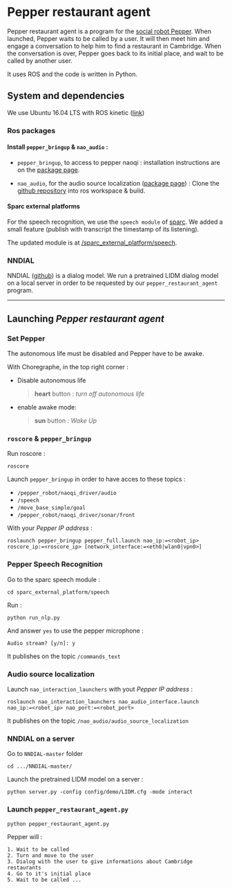 # Pepper restaurant agent

Pepper restaurant agent is a program for the [social robot Pepper](https://www.softbankrobotics.com/emea/en/pepper?q=emea/fr/pepper). When launched, Pepper waits to be called by a user. It will then meet him and engage a conversation to help him to find a restaurant in Cambridge. When the conversation is over, Pepper goes back to its initial place, and wait to be called by another user.

It uses ROS and the code is written in Python.
 
## System and dependencies

We use Ubuntu 16.04 LTS with ROS kinetic ([link](http://wiki.ros.org/ROS/Tutorials))

### Ros packages

#### Install `pepper_bringup` & `nao_audio` : 

- `pepper_bringup`, to access to pepper naoqi : installation instructions are on the [package page](http://wiki.ros.org/pepper_bringup?distro=kinetic).

- `nao_audio`, for the audio source localization ([package page](http://wiki.ros.org/nao_audio)) : Clone the [github repository](https://github.com/ros-naoqi/nao_interaction) into ros workspace & build.

#### Sparc external platforms

For the speech recognition, we use the `speech module` of [sparc](https://sparc.readthedocs.io/en/latest/welcome.html). We added a small feature (publish with transcript the timestamp of its listening).

The updated module is at [/sparc_external_platform/speech](/sparc_external_platform/speech).

### NNDIAL

NNDIAL ([github](https://github.com/shawnwun/NNDIAL)) is a dialog model. We run a pretrained LIDM dialog model on a local server in order to be requested by our `pepper_restaurant_agent` program.

------------------

## Launching *Pepper restaurant agent*

### Set Pepper

The autonomous life must be disabled and Pepper have to be awake.

With Choregraphe, in the top right corner :

- Disable autonomous life
    >  **heart** button : *turn off autonomous life*

- enable awake mode: 
    > **sun** button : *Wake Up*

### `roscore` & `pepper_bringup`

Run roscore :
```
roscore
```

Launch `pepper_bringup` in order to have acces to these topics :
- `/pepper_robot/naoqi_driver/audio` 
- `/speech`
- `/move_base_simple/goal`
- `/pepper_robot/naoqi_driver/sonar/front`

With your *Pepper IP address* :
```
roslaunch pepper_bringup pepper_full.launch nao_ip:=<robot_ip> roscore_ip:=<roscore_ip> [network_interface:=<eth0|wlan0|vpn0>]
```

### Pepper Speech Recognition

Go to the sparc speech module :
```
cd sparc_external_platform/speech
```
Run :
```
python run_nlp.py

```
And answer `yes` to use the pepper microphone :
```
Audio stream? [y/n]: y
```

It publishes on the topic `/commands_text`

### Audio source localization

Launch `nao_interaction_launchers` with yout *Pepper IP address* :
```
roslaunch nao_interaction_launchers nao_audio_interface.launch nao_ip:=<robot_ip> nao_port:=<robot_port>
```

It publishes on the topic `/nao_audio/audio_source_localization`

### NNDIAL on a server

Go to `NNDIAL-master` folder
```
cd .../NNDIAL-master/
```
Launch the pretrained LIDM model on a server :
```
python server.py -config config/demo/LIDM.cfg -mode interact
```

### Launch `pepper_restaurant_agent.py`

```
python pepper_restaurant_agent.py
```

Pepper will :
    
    1. Wait to be called
    2. Turn and move to the user
    3. Dialog with the user to give informations about Cambridge restaurants
    4. Go to it's initial place
    5. Wait to be called ...
